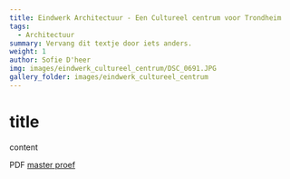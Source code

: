 ```yaml
---
title: Eindwerk Architectuur - Een Cultureel centrum voor Trondheim
tags:
  - Architectuur
summary: Vervang dit textje door iets anders.
weight: 1
author: Sofie D'heer
img: images/eindwerk_cultureel_centrum/DSC_0691.JPG
gallery_folder: images/eindwerk_cultureel_centrum
---
```

# title

content

PDF [master proef](/files/Masterproef_Trondheim_SofieDheer.pdf)
